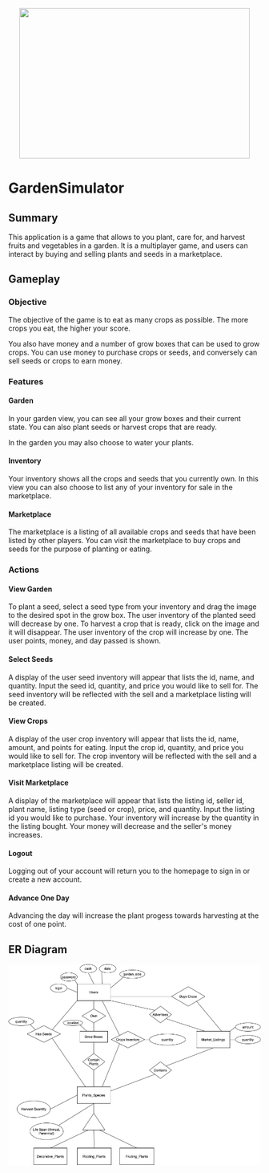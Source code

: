 <p align="center">
  <img width="460" height="300" src="https://cdn.givingcompass.org/wp-content/uploads/2019/07/25081720/The-Plastic-Problem-in-Organic-Farming1.jpg">
</p>

# GardenSimulator


## Summary

This application is a game that allows to you plant, care for, and harvest fruits and vegetables in a garden. It is a multiplayer game, and users can interact by buying and selling plants and seeds in a marketplace.

## Gameplay

### Objective
The objective of the game is to eat as many crops as possible. The more crops you eat, the higher your score.

You also have money and a number of grow boxes that can be used to grow crops. You can use money to purchase crops or seeds, and conversely can sell seeds or crops to earn money.

### Features

#### Garden

In your garden view, you can see all your grow boxes and their current state. You can also plant seeds or harvest crops that are ready.

In the garden you may also choose to water your plants.

#### Inventory

Your inventory shows all the crops and seeds that you currently own. In this view you can also choose to list any of your inventory for sale in the marketplace.

#### Marketplace

The marketplace is a listing of all available crops and seeds that have been listed by other players. You can visit the marketplace to buy crops and seeds for the purpose of planting or eating.

### Actions

#### View Garden

To plant a seed, select a seed type from your inventory and drag the image to the desired spot in the grow box. The user inventory of the planted seed will decrease by one. To harvest a crop that is ready, click on the image and it will disappear. The user inventory of the crop will increase by one. The user points, money, and day passed is shown. 

#### Select Seeds

A display of the user seed inventory will appear that lists the id, name, and quantity. Input the seed id, quantity, and price you would like to sell for. The seed inventory will be reflected with the sell and a marketplace listing will be created. 

#### View Crops

A display of the user crop inventory will appear that lists the id, name, amount, and points for eating. Input the crop id, quantity, and price you would like to sell for. The crop inventory will be reflected with the sell and a marketplace listing will be created. 

#### Visit Marketplace 

A display of the marketplace will appear that lists the listing id, seller id, plant name, listing type (seed or crop), price, and quantity. Input the listing id you would like to purchase. Your inventory will increase by the quantity in the listing bought. Your money will decrease and the seller's money increases. 

#### Logout

Logging out of your account will return you to the homepage to sign in or create a new account.

#### Advance One Day

Advancing the day will increase the plant progess towards harvesting at the cost of one point. 


## ER Diagram

![ER Diagram for Garden Simulator](ER-Diagam.dio.png?raw=true "Title")
